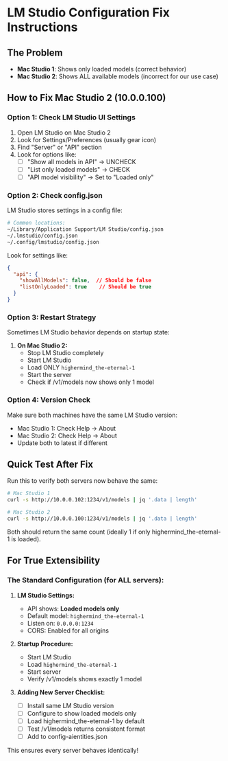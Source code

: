 # LM Studio Configuration Fix Instructions

## The Problem
- **Mac Studio 1**: Shows only loaded models (correct behavior)
- **Mac Studio 2**: Shows ALL available models (incorrect for our use case)

## How to Fix Mac Studio 2 (10.0.0.100)

### Option 1: Check LM Studio UI Settings
1. Open LM Studio on Mac Studio 2
2. Look for Settings/Preferences (usually gear icon)
3. Find "Server" or "API" section
4. Look for options like:
   - [ ] "Show all models in API" → UNCHECK
   - [ ] "List only loaded models" → CHECK
   - [ ] "API model visibility" → Set to "Loaded only"

### Option 2: Check config.json
LM Studio stores settings in a config file:
```bash
# Common locations:
~/Library/Application Support/LM Studio/config.json
~/.lmstudio/config.json
~/.config/lmstudio/config.json
```

Look for settings like:
```json
{
  "api": {
    "showAllModels": false,  // Should be false
    "listOnlyLoaded": true    // Should be true
  }
}
```

### Option 3: Restart Strategy
Sometimes LM Studio behavior depends on startup state:

1. **On Mac Studio 2:**
   - Stop LM Studio completely
   - Start LM Studio
   - Load ONLY `highermind_the-eternal-1`
   - Start the server
   - Check if /v1/models now shows only 1 model

### Option 4: Version Check
Make sure both machines have the same LM Studio version:
- Mac Studio 1: Check Help → About
- Mac Studio 2: Check Help → About
- Update both to latest if different

## Quick Test After Fix

Run this to verify both servers now behave the same:
```bash
# Mac Studio 1
curl -s http://10.0.0.102:1234/v1/models | jq '.data | length'

# Mac Studio 2  
curl -s http://10.0.0.100:1234/v1/models | jq '.data | length'
```

Both should return the same count (ideally 1 if only highermind_the-eternal-1 is loaded).

## For True Extensibility

### The Standard Configuration (for ALL servers):

1. **LM Studio Settings:**
   - API shows: **Loaded models only**
   - Default model: `highermind_the-eternal-1`
   - Listen on: `0.0.0.0:1234`
   - CORS: Enabled for all origins

2. **Startup Procedure:**
   - Start LM Studio
   - Load `highermind_the-eternal-1`
   - Start server
   - Verify /v1/models shows exactly 1 model

3. **Adding New Server Checklist:**
   - [ ] Install same LM Studio version
   - [ ] Configure to show loaded models only
   - [ ] Load highermind_the-eternal-1 by default
   - [ ] Test /v1/models returns consistent format
   - [ ] Add to config-aientities.json

This ensures every server behaves identically!
